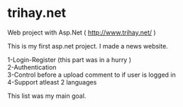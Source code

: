 # trihay.net
Web project with Asp.Net  ( http://www.trihay.net/ )

This is my first asp.net project. I made a news website.

1-Login-Register (this part was in a hurry ) <br />
2-Authentication <br />
3-Control before a upload comment to if user is logged in <br />
4-Support atleast 2 languages <br />

This list was my main goal.<br />
